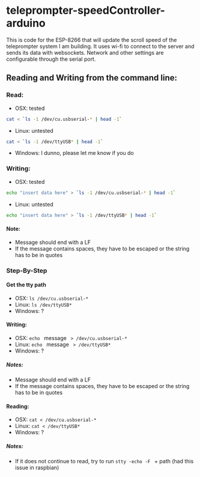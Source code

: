 # teleprompter-speedController-arduino
This is code for the ESP-8266 that will update the scroll speed of the teleprompter system I am building. It uses wi-fi to connect to the server and sends its data with websockets. Network and other settings are configurable through the serial port.

## Reading and Writing from the command line:

### Read:
* OSX: tested
```sh
cat < `ls -1 /dev/cu.usbserial-* | head -1`
```
* Linux: untested
```sh
cat < `ls -1 /dev/ttyUSB* | head -1`
```
* Windows: I dunno, please let me know if you do

### Writing:
* OSX: tested
```sh
echo "insert data here" > `ls -1 /dev/cu.usbserial-* | head -1`
```
* Linux: untested
```sh
echo "insert data here" > `ls -1 /dev/ttyUSB* | head -1`
```
#### Note:
* Message should end with a LF
* If the message contains spaces, they have to be escaped or the string has to be in quotes

### Step-By-Step
#### Get the tty path
* OSX: `ls /dev/cu.usbserial-*`
* Linux: `ls /dev/ttyUSB*`
* Windows: ?

#### Writing:
* OSX: `echo ` message ` > /dev/cu.usbserial-*`
* Linux: `echo ` message ` > /dev/ttyUSB*`
* Windows: ?
##### Notes:
* Message should end with a LF
* If the message contains spaces, they have to be escaped or the string has to be in quotes

#### Reading:
* OSX: `cat < /dev/cu.usbserial-*`
* Linux: `cat < /dev/ttyUSB*`
* Windows: ?
##### Notes:
* If it does not continue to read, try to run `stty -echo -F ` + path (had this issue in raspbian)
